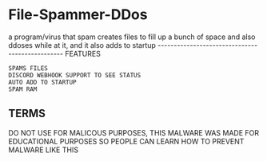 # File-Spammer-DDos
a program/virus that spam creates files to fill up a bunch of space and also ddoses while at it, and it also adds to startup
------------------------------------------------ FEATURES
```
SPAMS FILES
DISCORD WEBHOOK SUPPORT TO SEE STATUS
AUTO ADD TO STARTUP
SPAM RAM
```
## TERMS
DO NOT USE FOR MALICOUS PURPOSES, THIS MALWARE WAS MADE FOR EDUCATIONAL PURPOSES SO PEOPLE CAN LEARN HOW TO PREVENT MALWARE LIKE THIS
